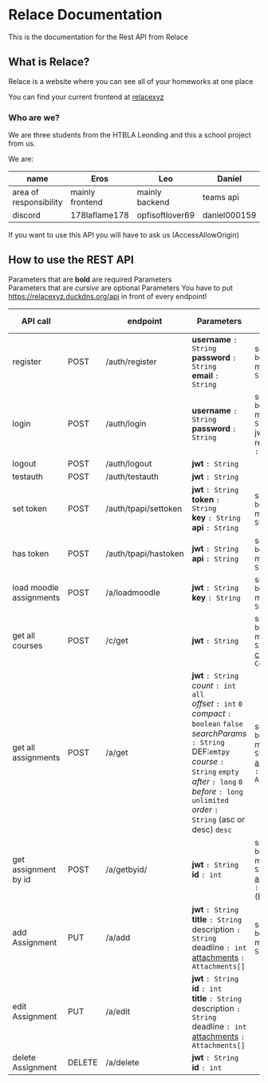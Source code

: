# Relace Documentation
This is the documentation for the Rest API from Relace

## What is Relace?

Relace is a website where you can see all of your homeworks at one place

You can find your current frontend at [relacexyz](https://relacexyz.duckdns.org)

### Who are we?

We are three students from the HTBLA Leonding and this a school project from us.

We are:

| name                   | Eros            | Leo             | Daniel        |
|------------------------|-----------------|-----------------|---------------|
| area of responsibility | mainly frontend | mainly backend  | teams api     |
| discord                | 178laflame178   | opfisoftlover69 | daniel000159  |

<note> If you want to use this API you will have to ask us (AccessAllowOrigin) </note>


## How to use the REST API

<tip>Parameters that are <b>bold</b> are required Parameters <br> Parameters that are <i>cursive</i> are optional Parameters</tip>
<warning>You have to put https://relacexyz.duckdns.org/api in front of every endpoint!</warning>

| API call                |        | endpoint             | Parameters                                                                                                                                                                                                                                                                                         | return values                                                                                                   |
|-------------------------|--------|----------------------|----------------------------------------------------------------------------------------------------------------------------------------------------------------------------------------------------------------------------------------------------------------------------------------------------|-----------------------------------------------------------------------------------------------------------------|
| register                | POST   | /auth/register       | **username** `: String` <br/> **password** `: String`<br/> **email** `: String`                                                                                                                                                                                                                    | success `: bool`<br/> message `: String`                                                                        |
| login                   | POST   | /auth/login          | **username** `: String` <br/> **password** `: String`                                                                                                                                                                                                                                              | success `: bool`<br/> message `: String`<br/> jwt `: String`<br/> refreshToken `: String`                       |
| logout                  | POST   | /auth/logout         | **jwt** `: String`                                                                                                                                                                                                                                                                                 |                                                                                                                 |
| testauth                | POST   | /auth/testauth       | **jwt** `: String`                                                                                                                                                                                                                                                                                 |                                                                                                                 |
| set token               | POST   | /auth/tpapi/settoken | **jwt** `: String`<br/> **token** `: String`<br/>  **key** `: String` <br/>**api** `: String`                                                                                                                                                                                                      | success `: bool`<br/> message `: String`                                                                        |
| has token               | POST   | /auth/tpapi/hastoken | **jwt** `: String`<br/> **api** `: String`                                                                                                                                                                                                                                                         | success `: bool`<br/> message `: String`                                                                        |
| load moodle assignments | POST   | /a/loadmoodle        | **jwt** `: String`<br/> **key** `: String`                                                                                                                                                                                                                                                         | success `: bool`<br/> message `: String`                                                                        |
| get all courses         | POST   | /c/get               | **jwt** `: String`                                                                                                                                                                                                                                                                                 | success `: bool`<br/> message `: String`<br/> [courses](Assignment-Formatation.md) `: Courses`                  |
| get all assignments     | POST   | /a/get               | **jwt** `: String`<br/> *count* `: int` `all`<br/>  *offset* `: int` `0`<br/> *compact* `: boolean` `false`<br/> *searchParams* `: String` DEF:`emtpy` <br/> *course* `: String` `empty`<br/>  *after* `: long` `0`<br/> *before* `: long` `unlimited`<br/>*order* `: String` (asc or desc) `desc` | success `: bool`<br/> message `: String`<br/> [assignments](Assignment-Formatation.md) `: Assignment[]`         |
| get assignment by id    | POST   | /a/getbyid/          | **jwt** `: String`<br/> **id** `: int`                                                                                                                                                                                                                                                             | success `: bool`<br/> message `: String`<br/> [assignment](Assignment-Formatation.md) `: Assignment` (Extended) |
| add Assignment          | PUT    | /a/add               | **jwt** `: String`<br/> **title** `: String`<br/> description `: String` <br/>deadline `: int`<br/> [attachments](Assignment-Formatation.md) `: Attachments[]`                                                                                                                                     | success `: bool`<br/> message `: String`                                                                        |
| edit Assignment         | PUT    | /a/edit              | **jwt** `: String`<br/> **id** `: int`<br/> **title** `: String`<br/> description `: String` <br/>deadline `: int`<br/> [attachments](Assignment-Formatation.md) `: Attachments[]`                                                                                                                 |                                                                                                                 |
| delete Assignment       | DELETE | /a/delete            | **jwt** `: String`<br/> **id** `: int`                                                                                                                                                                                                                                                             |                                                                                                                 |
